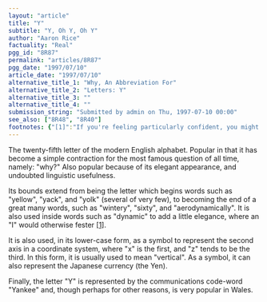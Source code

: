 ```yaml
---
layout: "article"
title: "Y"
subtitle: "Y, Oh Y, Oh Y"
author: "Aaron Rice"
factuality: "Real"
pgg_id: "8R87"
permalink: "articles/8R87"
pgg_date: "1997/07/10"
article_date: "1997/07/10"
alternative_title_1: "Why, An Abbreviation For"
alternative_title_2: "Letters: Y"
alternative_title_3: ""
alternative_title_4: ""
submission_string: "Submitted by admin on Thu, 1997-07-10 00:00"
see_also: ["8R48", "8R40"]
footnotes: {"[1]":"If you're feeling particularly confident, you might also look at words such as \"yesterday\", where \"y\" begins and ends. If you are feeling creative, or have a better dictionary than I, you might even come up with a word that begins with, ends with, and has \"y\" in the middle."}
---
```

<div>
<p>The twenty-fifth letter of the modern English alphabet. Popular in that it has become a simple contraction for the most famous question of all time, namely: "why?" Also popular because of its elegant appearance, and undoubted linguistic usefulness.</p>
<p>Its bounds extend from being the letter which begins words such as "yellow", "yack", and "yolk" (several of very few), to becoming the end of a great many words, such as "wintery", "sixty", and "aerodynamically". It is also used inside words such as "dynamic" to add a little elegance, where an "I" would otherwise fester <a href="#footnotes.1" class="footnote-link">[1]</a>.</p>
<p>It is also used, in its lower-case form, as a symbol to represent the second axis in a coordinate system, where "x" is the first, and "z" tends to be the third. In this form, it is usually used to mean "vertical". As a symbol, it can also represent the Japanese currency (the Yen).</p>
<p>Finally, the letter "Y" is represented by the communications code-word "Yankee" and, though perhaps for other reasons, is very popular in Wales.</p>
</div>
